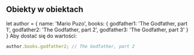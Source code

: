 ## Obiekty w obiektach
let author = {
  name: 'Mario Puzo',
  books: {
    godfather1: 'The Godfather, part 1',
    godfather2: 'The Godfather, part 2',
    godfather3: 'The Godfather, part 3'
  }
}
Aby dostać się do wartości:
```javascript
author.books.godfather2; // The Godfather, part 2
```

